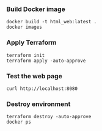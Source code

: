 ### Build Docker image
```
docker build -t html_web:latest .
docker images
```

### Apply Terraform
```
terraform init
terraform apply -auto-approve
```

### Test the web page
```
curl http://localhost:8080
```

### Destroy environment
```
terraform destroy -auto-approve
docker ps
```